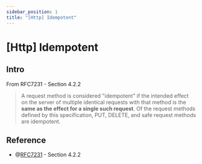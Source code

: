```yaml
---
sidebar_position: 1
title: "[Http] Idempotent"
---
```


# [Http] Idempotent

## Intro

From RFC7231 - Section 4.2.2
> A request method is considered "idempotent" if the intended effect on the server of multiple identical requests with that method is the **same as the effect for a single such request**. Of the request methods defined by this specification, PUT, DELETE, and safe request methods are idempotent.


## Reference

+ @[RFC7231](https://www.rfc-editor.org/rfc/rfc7231#section-4.2.2) - Section 4.2.2
